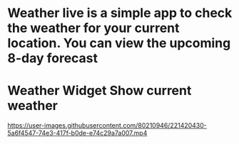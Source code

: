  # Weather live is a simple app to check the weather for your current location. You can view the upcoming 8-day forecast
 # Weather Widget Show current weather

https://user-images.githubusercontent.com/80210946/221420430-5a6f4547-74e3-417f-b0de-e74c29a7a007.mp4
